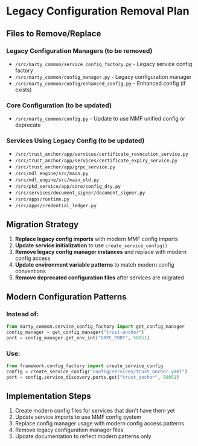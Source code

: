 # Legacy Configuration Removal Plan

## Files to Remove/Replace

### Legacy Configuration Managers (to be removed)
- `/src/marty_common/service_config_factory.py` - Legacy service config factory 
- `/src/marty_common/config_manager.py` - Legacy configuration manager
- `/src/marty_common/config/enhanced_config.py` - Enhanced config (if exists)

### Core Configuration (to be updated)
- `/src/marty_common/config.py` - Update to use MMF unified config or deprecate

### Services Using Legacy Config (to be updated)
- `/src/trust_anchor/app/services/certificate_revocation_service.py`
- `/src/trust_anchor/app/services/certificate_expiry_service.py` 
- `/src/trust_anchor/app/grpc_service.py`
- `/src/mdl_engine/src/main.py`
- `/src/mdl_engine/src/main_old.py`
- `/src/pkd_service/app/core/config_dry.py`
- `/src/services/document_signer/document_signer.py`
- `/src/apps/runtime.py`
- `/src/apps/credential_ledger.py`

## Migration Strategy

1. **Replace legacy config imports** with modern MMF config imports
2. **Update service initialization** to use `create_service_config()`
3. **Remove legacy config manager instances** and replace with modern config access
4. **Update environment variable patterns** to match modern config conventions
5. **Remove deprecated configuration files** after services are migrated

## Modern Configuration Patterns

### Instead of:
```python
from marty_common.service_config_factory import get_config_manager
config_manager = get_config_manager("trust-anchor")
port = config_manager.get_env_int("GRPC_PORT", 50051)
```

### Use:
```python
from framework.config_factory import create_service_config
config = create_service_config("config/services/trust_anchor.yaml")
port = config.service_discovery.ports.get("trust_anchor", 50051)
```

## Implementation Steps

1. Create modern config files for services that don't have them yet
2. Update service imports to use MMF config system
3. Replace config manager usage with modern config access patterns
4. Remove legacy configuration manager files
5. Update documentation to reflect modern patterns only